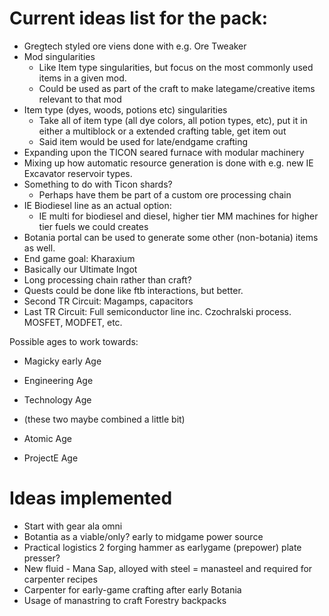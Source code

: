 # Current ideas list for the pack:

* Gregtech styled ore viens done with e.g. Ore Tweaker
* Mod singularities
  * Like Item type singularities, but focus on the most commonly used items in a given mod.
  * Could be used as part of the craft to make lategame/creative items relevant to that mod
* Item type (dyes, woods, potions etc) singularities
  * Take all of item type (all dye colors, all potion types, etc), put it in either a multiblock or a extended crafting table, get item out
  * Said item would be used for late/endgame crafting
* Expanding upon the TICON seared furnace with modular machinery
* Mixing up how automatic resource generation is done with e.g. new IE Excavator reservoir types.
* Something to do with Ticon shards?
  * Perhaps have them be part of a custom ore processing chain
* IE Biodiesel line as an actual option:
  * IE multi for biodiesel and diesel, higher tier MM machines for higher tier fuels we could creates
* Botania portal can be used to generate some other (non-botania) items as well.
* End game goal: Kharaxium
 * Basically our Ultimate Ingot
 * Long processing chain rather than craft?
* Quests could be done like ftb interactions, but better.
* Second TR Circuit: Magamps, capacitors
* Last TR Circuit: Full semiconductor line inc. Czochralski process. MOSFET, MODFET, etc.

Possible ages to work towards:
* Magicky early Age

* Engineering Age
* Technology Age
* (these two maybe combined a little bit)

* Atomic Age
* ProjectE Age

# Ideas implemented
* Start with gear ala omni
* Botantia as a viable/only? early to midgame power source
* Practical logistics 2 forging hammer as earlygame (prepower) plate presser?
* New fluid - Mana Sap, alloyed with steel = manasteel and required for carpenter recipes
* Carpenter for early-game crafting after early Botania
* Usage of manastring to craft Forestry backpacks

